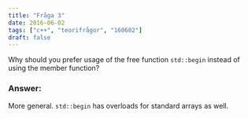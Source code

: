 ```yaml
---
title: "Fråga 3"
date: 2016-06-02
tags: ["c++", "teorifrågor", "160602"]
draft: false
---
```

Why should you prefer usage of the free function ``std::begin`` instead of using the member function?
<!--more-->
### Answer:
More general. ``std::begin`` has overloads for standard arrays as well.